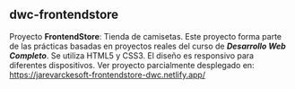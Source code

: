 ## dwc-frontendstore
Proyecto **FrontendStore**: Tienda de camisetas.
Este proyecto forma parte de las prácticas basadas en proyectos reales del curso de **_Desarrollo Web Completo_**.
Se utiliza HTML5 y CSS3. El diseño es responsivo para diferentes dispositivos.
Ver proyecto parcialmente desplegado en: https://jarevarckesoft-frontendstore-dwc.netlify.app/
